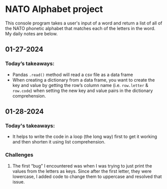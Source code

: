 # NATO Alphabet project

This console program takes a user's input of a word and return a list of all of the NATO phonetic alphabet 
that matches each of the letters in the word. My daily notes are below.

## 01-27-2024
### Today’s takeaways:

- Pandas `.read()` method will read a csv file as a data frame
- When creating a dictionary from a data frame, you want to create the key and value by getting the row’s column name (i.e. `row.letter` & `row.code`) when setting the new key and value pairs in the dictionary comprehension.

## 01-28-2024
### Today's takeaways:
- It helps to write the code in a loop (the long way) first to get it working and then shorten it using list comprehension.

### Challenges

1. The first “bug” I encountered was when I was trying to just print the values from the letters as keys. Since after the first letter, they were lowercase, I added code to change them to uppercase and resolved that issue.